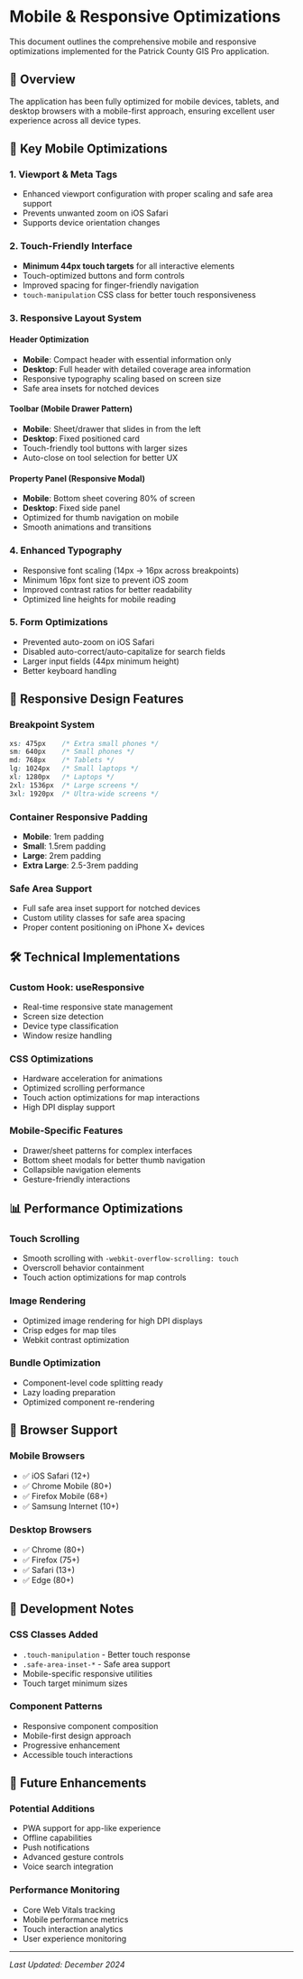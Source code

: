 # Mobile & Responsive Optimizations

This document outlines the comprehensive mobile and responsive optimizations implemented for the Patrick County GIS Pro application.

## 🚀 Overview

The application has been fully optimized for mobile devices, tablets, and desktop browsers with a mobile-first approach, ensuring excellent user experience across all device types.

## 📱 Key Mobile Optimizations

### 1. Viewport & Meta Tags
- Enhanced viewport configuration with proper scaling and safe area support
- Prevents unwanted zoom on iOS Safari
- Supports device orientation changes

### 2. Touch-Friendly Interface
- **Minimum 44px touch targets** for all interactive elements
- Touch-optimized buttons and form controls
- Improved spacing for finger-friendly navigation
- `touch-manipulation` CSS class for better touch responsiveness

### 3. Responsive Layout System

#### Header Optimization
- **Mobile**: Compact header with essential information only
- **Desktop**: Full header with detailed coverage area information
- Responsive typography scaling based on screen size
- Safe area insets for notched devices

#### Toolbar (Mobile Drawer Pattern)
- **Mobile**: Sheet/drawer that slides in from the left
- **Desktop**: Fixed positioned card
- Touch-friendly tool buttons with larger sizes
- Auto-close on tool selection for better UX

#### Property Panel (Responsive Modal)
- **Mobile**: Bottom sheet covering 80% of screen
- **Desktop**: Fixed side panel
- Optimized for thumb navigation on mobile
- Smooth animations and transitions

### 4. Enhanced Typography
- Responsive font scaling (14px → 16px across breakpoints)
- Minimum 16px font size to prevent iOS zoom
- Improved contrast ratios for better readability
- Optimized line heights for mobile reading

### 5. Form Optimizations
- Prevented auto-zoom on iOS Safari
- Disabled auto-correct/auto-capitalize for search fields
- Larger input fields (44px minimum height)
- Better keyboard handling

## 🎨 Responsive Design Features

### Breakpoint System
```css
xs: 475px    /* Extra small phones */
sm: 640px    /* Small phones */
md: 768px    /* Tablets */
lg: 1024px   /* Small laptops */
xl: 1280px   /* Laptops */
2xl: 1536px  /* Large screens */
3xl: 1920px  /* Ultra-wide screens */
```

### Container Responsive Padding
- **Mobile**: 1rem padding
- **Small**: 1.5rem padding
- **Large**: 2rem padding
- **Extra Large**: 2.5-3rem padding

### Safe Area Support
- Full safe area inset support for notched devices
- Custom utility classes for safe area spacing
- Proper content positioning on iPhone X+ devices

## 🛠 Technical Implementations

### Custom Hook: useResponsive
- Real-time responsive state management
- Screen size detection
- Device type classification
- Window resize handling

### CSS Optimizations
- Hardware acceleration for animations
- Optimized scrolling performance
- Touch action optimizations for map interactions
- High DPI display support

### Mobile-Specific Features
- Drawer/sheet patterns for complex interfaces
- Bottom sheet modals for better thumb navigation
- Collapsible navigation elements
- Gesture-friendly interactions

## 📊 Performance Optimizations

### Touch Scrolling
- Smooth scrolling with `-webkit-overflow-scrolling: touch`
- Overscroll behavior containment
- Touch action optimizations for map controls

### Image Rendering
- Optimized image rendering for high DPI displays
- Crisp edges for map tiles
- Webkit contrast optimization

### Bundle Optimization
- Component-level code splitting ready
- Lazy loading preparation
- Optimized component re-rendering

## 🎯 Browser Support

### Mobile Browsers
- ✅ iOS Safari (12+)
- ✅ Chrome Mobile (80+)
- ✅ Firefox Mobile (68+)
- ✅ Samsung Internet (10+)

### Desktop Browsers
- ✅ Chrome (80+)
- ✅ Firefox (75+)
- ✅ Safari (13+)
- ✅ Edge (80+)

## 🔧 Development Notes

### CSS Classes Added
- `.touch-manipulation` - Better touch response
- `.safe-area-inset-*` - Safe area support
- Mobile-specific responsive utilities
- Touch target minimum sizes

### Component Patterns
- Responsive component composition
- Mobile-first design approach
- Progressive enhancement
- Accessible touch interactions

## 🚀 Future Enhancements

### Potential Additions
- PWA support for app-like experience
- Offline capabilities
- Push notifications
- Advanced gesture controls
- Voice search integration

### Performance Monitoring
- Core Web Vitals tracking
- Mobile performance metrics
- Touch interaction analytics
- User experience monitoring

---

*Last Updated: December 2024*